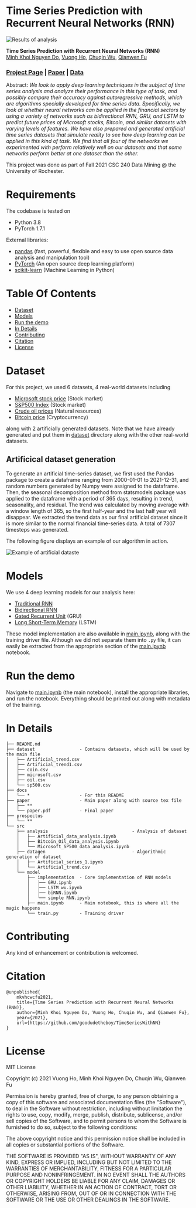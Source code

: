 # Time Series Prediction with Recurrent Neural Networks (RNN)

![Results of analysis](./docs/cover.png)

**Time Series Prediction with Recurrent Neural Networks (RNN)**<br>
[Minh Khoi Nguyen Do](https://github.com/DiningSystem), [Vuong Ho](https://github.com/goodudetheboy), [Chuqin Wu](https://github.com/chuqinwu), [Qianwen Fu](https://github.com/qfu4)<br>

### [Project Page](https://github.com/goodudetheboy/TimeSeriesWithNN) | [Paper](./paper/paper.pdf) | [Data](#dataset)<br>

Abstract: *We look to apply deep learning techniques in the subject of time series analysis and analyze their performance in this type of task, and possibly compare their accuracy against autoregressive methods, which are algorithms specially developed for time series data. Specifically, we look at whether neural networks can be applied in the financial sectors by using a variety of networks such as bidirectional RNN, GRU, and LSTM to predict future prices of Microsoft stocks, Bitcoin, and similar datasets with varying levels of features. We have also prepared and generated artificial time series datasets that simulate reality to see how deep learning can be applied in this kind of task. We find that all four of the networks we experimented with perform relatively well on our datasets and that some networks perform better at one dataset than the other.* 

This project was done as part of Fall 2021 CSC 240 Data Mining @ the University of Rochester.

# Requirements
The codebase is tested on 
* Python 3.8
* PyTorch 1.7.1

External libraries:
- [pandas](https://pandas.pydata.org/) (fast, powerful, flexible and easy to use open source data analysis and manipulation tool)
- [PyTorch](https://pytorch.org/) (An open source deep learning platform) 
- [scikit-learn](https://scikit-learn.org/) (Machine Learning in Python)

# Table Of Contents
-  [Dataset](#dataset)
-  [Models](#models)
-  [Run the demo](#run-the-demo)
-  [In Details](#in-details)
-  [Contributing](#contributing)
-  [Citation](#citation)
-  [License](#license)

# Dataset   
For this project, we used 6 datasets, 4 real-world datasets including 
- [Microsoft stock price](https://www.kaggle.com/vijayvvenkitesh/microsoft-stock-time-series-analysis) (Stock market)
- [S&P500 Index](https://datahub.io/core/s-and-p-500) (Stock market)
- [Crude oil prices](https://fred.stlouisfed.org/series/DCOILBRENTEU) (Natural resources)
- [Bitcoin price](https://www.kaggle.com/sudalairajkumar/cryptocurrencypricehistory) (Cryptocurrency)

along with 2 artificially generated datasets. Note that we have already generated and put them in [dataset](./dataset/) directory along with the other real-world datasets.

## Artificical dataset generation 
To generate an artificial time-series dataset, we
first used the Pandas package to create a dataframe ranging
from 2000-01-01 to 2021-12-31, and random numbers generated
by Numpy were assigned to the dataframe. Then, the
seasonal decomposition method from statsmodels package
was applied to the dataframe with a period of 365 days,
resulting in trend, seasonality, and residual. The trend was
calculated by moving average with a window length of 365,
so the first half-year and the last half year will disappear. We
extracted the trend data as our final artificial dataset since it
is more similar to the normal financial time-series data. A
total of 7307 timesteps was generated.

The following figure displays an example of our algorithm in action.

![Example of artificial dataste](./docs/adata1_graph.png)

# Models
We use 4 deep learning models for our analysis here:
- [Traditional RNN](https://arxiv.org/abs/1808.03314)
- [Bidirectional RNN](https://ieeexplore.ieee.org/document/650093)
- [Gated Recurrent Unit](https://arxiv.org/abs/1409.1259) (GRU)
- [Long Short-Term Memory](https://www.researchgate.net/publication/13853244_Long_Short-term_Memory) (LSTM)

These model implementation are also available in [main.ipynb](./src/model/main.ipynb), along with the training driver file. Although we did not separate them into `.py` file, it can easily be extracted from the appropriate section of the [main.ipynb](./src/model/main.ipynb) notebook.

# Run the demo

Navigate to [main.ipynb](./src/model/main.ipynb) (the main notebook), install the appropriate libraries, and run the notebook. Everything should be printed out along with metadata of the training.


# In Details
```
├── README.md
├── dataset                 - Contains datasets, which will be used by the main file
│   ├── Artificial_trend.csv
│   ├── Artificial_trend1.csv
│   ├── coin.csv
│   ├── microsoft.csv
│   ├── oil.csv
│   └── sp500.csv
├── docs
│   └── *                   - For this README
├── paper                   - Main paper along with source tex file
│   ├── **                  
│   └── paper.pdf           - Final paper
├── prospectus         
│   └── **
└── src
    ├── analysis                                - Analysis of dataset
    │   ├── Artificial_data_analysis.ipynb
    │   ├── Bitcoin_Oil_data_analysis.ipynb
    │   └── Microsoft_SP500_data_analysis.ipynb
    ├── datagen                                 - Algorithmic generation of dataset
    │   ├── Artificial_series_1.ipynb
    │   └── Artificial_trend.csv
    └── model
        ├── implementation  - Core implementation of RNN models
        │   ├── GRU.ipynb
        │   ├── LSTM_wu.ipynb
        │   ├── biRNN.ipynb
        │   └── simple RNN.ipynb
        ├── main.ipynb      - Main notebook, this is where all the magic happens
        └── train.py        - Training driver
```

# Contributing
Any kind of enhancement or contribution is welcomed.

# Citation
```
@unpublished{
    mkvhcwcfu2021,
    title={Time Series Prediction with Recurrent Neural Networks (RNN)},
    author={Minh Khoi Nguyen Do, Vuong Ho, Chuqin Wu, and Qianwen Fu},
    year={2021},
    url={https://github.com/goodudetheboy/TimeSeriesWithNN}
}
```

# License
MIT License

Copyright (c) 2021 Vuong Ho, Minh Khoi Nguyen Do, Chuqin Wu, Qianwen Fu

Permission is hereby granted, free of charge, to any person obtaining a copy
of this software and associated documentation files (the "Software"), to deal
in the Software without restriction, including without limitation the rights
to use, copy, modify, merge, publish, distribute, sublicense, and/or sell
copies of the Software, and to permit persons to whom the Software is
furnished to do so, subject to the following conditions:

The above copyright notice and this permission notice shall be included in all
copies or substantial portions of the Software.

THE SOFTWARE IS PROVIDED "AS IS", WITHOUT WARRANTY OF ANY KIND, EXPRESS OR
IMPLIED, INCLUDING BUT NOT LIMITED TO THE WARRANTIES OF MERCHANTABILITY,
FITNESS FOR A PARTICULAR PURPOSE AND NONINFRINGEMENT. IN NO EVENT SHALL THE
AUTHORS OR COPYRIGHT HOLDERS BE LIABLE FOR ANY CLAIM, DAMAGES OR OTHER
LIABILITY, WHETHER IN AN ACTION OF CONTRACT, TORT OR OTHERWISE, ARISING FROM,
OUT OF OR IN CONNECTION WITH THE SOFTWARE OR THE USE OR OTHER DEALINGS IN THE
SOFTWARE.
